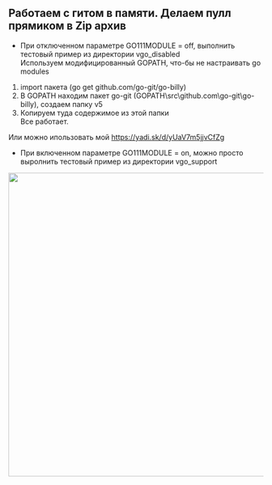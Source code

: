 ## Работаем с гитом в памяти. Делаем пулл прямиком в Zip архив
- При отключенном параметре GO111MODULE = off, выполнить тестовый пример из директории vgo_disabled  
Используем модифицированный GOPATH, что-бы не настраивать go modules

1) import пакета (go get github.com/go-git/go-billy)
2) В GOPATH находим пакет go-git (GOPATH\src\github.com\go-git\go-billy), создаем папку v5
3) Копируем туда содержимое из этой папки  
Все работает.  

Или можно ипользовать мой https://yadi.sk/d/yUaV7m5jjvCfZg  


- При включенном параметре GO111MODULE = on, можно просто выролнить тестовый пример из директории vgo_support  

<img src="Pack/chargerMom.jpg" width="600" />  

